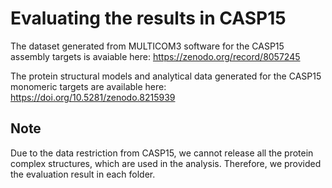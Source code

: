 # Evaluating the results in CASP15
The dataset generated from MULTICOM3 software for the CASP15 assembly targets is avaiable here:
https://zenodo.org/record/8057245

The protein structural models and analytical data generated for the CASP15 monomeric targets are available here:
https://doi.org/10.5281/zenodo.8215939

## Note
Due to the data restriction from CASP15, we cannot release all the protein complex structures, which are used in the analysis. Therefore, we provided the evaluation result in each folder.
